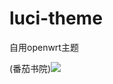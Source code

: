 # luci-theme
自用openwrt主题


(番茄书院)[![](https://img.shields.io/badge/下载-链接-blueviolet.svg?logo=hack-the-box)](http://doubi.tk)
